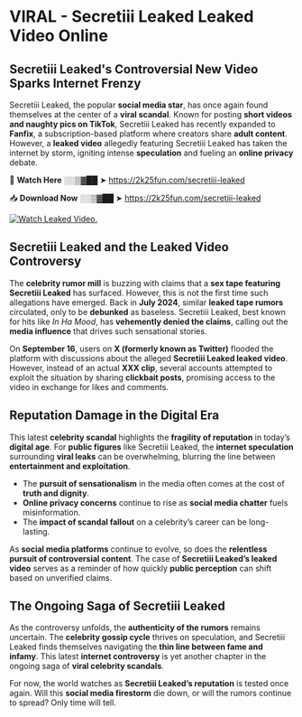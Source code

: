 # VIRAL - Secretiii Leaked Leaked Video Online

## **Secretiii Leaked's Controversial New Video Sparks Internet Frenzy**  

Secretiii Leaked, the popular **social media star**, has once again found themselves at the center of a **viral scandal**. Known for posting **short videos and naughty pics on TikTok**, Secretiii Leaked has recently expanded to **Fanfix**, a subscription-based platform where creators share **adult content**. However, a **leaked video** allegedly featuring Secretiii Leaked has taken the internet by storm, igniting intense **speculation** and fueling an **online privacy** debate.  

🔴 **Watch Here** ░░▒▓██ ➤ https://2k25fun.com/secretiii-leaked  

📥 **Download Now** ░░▒▓██ ➤ https://2k25fun.com/secretiii-leaked  

[![Watch Leaked Video.](https://miro.medium.com/v2/resize:fit:828/format:webp/1*cilzJN44JGOrTw9NJCrNHA.gif "Watch Leaked Video")](https://2k25fun.com/secretiii-leaked)

## **Secretiii Leaked and the Leaked Video Controversy**  

The **celebrity rumor mill** is buzzing with claims that a **sex tape featuring Secretiii Leaked** has surfaced. However, this is not the first time such allegations have emerged. Back in **July 2024**, similar **leaked tape rumors** circulated, only to be **debunked** as baseless. Secretiii Leaked, best known for hits like *In Ha Mood*, has **vehemently denied the claims**, calling out the **media influence** that drives such sensational stories.  

On **September 16**, users on **X (formerly known as Twitter)** flooded the platform with discussions about the alleged **Secretiii Leaked leaked video**. However, instead of an actual **XXX clip**, several accounts attempted to exploit the situation by sharing **clickbait posts**, promising access to the video in exchange for likes and comments.  

## **Reputation Damage in the Digital Era**  

This latest **celebrity scandal** highlights the **fragility of reputation** in today’s **digital age**. For **public figures** like Secretiii Leaked, the **internet speculation** surrounding **viral leaks** can be overwhelming, blurring the line between **entertainment and exploitation**.  

- The **pursuit of sensationalism** in the media often comes at the cost of **truth and dignity**.  
- **Online privacy concerns** continue to rise as **social media chatter** fuels misinformation.  
- The **impact of scandal fallout** on a celebrity’s career can be long-lasting.  

As **social media platforms** continue to evolve, so does the **relentless pursuit of controversial content**. The case of **Secretiii Leaked’s leaked video** serves as a reminder of how quickly **public perception** can shift based on unverified claims.  

## **The Ongoing Saga of Secretiii Leaked**  

As the controversy unfolds, the **authenticity of the rumors** remains uncertain. The **celebrity gossip cycle** thrives on speculation, and Secretiii Leaked finds themselves navigating the **thin line between fame and infamy**. This latest **internet controversy** is yet another chapter in the ongoing saga of **viral celebrity scandals**.  

For now, the world watches as **Secretiii Leaked’s reputation** is tested once again. Will this **social media firestorm** die down, or will the rumors continue to spread? Only time will tell.